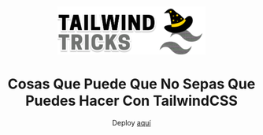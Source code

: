 <div align="center">

<img src="./public/logo.png" width="300" alt="Tailwind Tricks" />

# Cosas Que Puede Que No Sepas Que Puedes Hacer Con TailwindCSS

Deploy [aquí](https://tailwind-tricks.vercel.app/)

</div>

